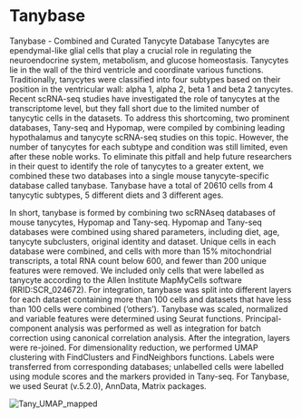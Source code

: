 # Tanybase
Tanybase - Combined and Curated Tanycyte Database
Tanycytes are ependymal-like glial cells that play a crucial role in regulating the neuroendocrine system, metabolism, and glucose homeostasis. Tanycytes lie in the wall of the third ventricle and coordinate various functions. Traditionally, tanycytes were classified into four subtypes based on their position in the ventricular wall: alpha 1, alpha 2, beta 1 and beta 2 tanycytes. Recent scRNA-seq studies have investigated the role of tanycytes at the transcriptome level, but they fall short due to the limited number of tanycytic cells in the datasets. To address this shortcoming, two prominent databases, Tany-seq and Hypomap, were compiled by combining leading hypothalamus and tanycyte scRNA-seq studies on this topic. However, the number of tanycytes for each subtype and condition was still limited, even after these noble works. To eliminate this pitfall and help future researchers in their quest to identify the role of tanycytes to a greater extent, we combined these two databases into a single mouse tanycyte-specific database called tanybase. Tanybase have a total of 20610 cells from 4 tanycytic subtypes, 5 different diets and 3 different ages. 

In short, tanybase is formed by combining two scRNAseq databases of mouse tanycytes, Hypomap and Tany-seq. Hypomap and Tany-seq databases were combined using shared parameters, including diet, age, tanycyte subclusters, original identity and dataset. Unique cells in each database were combined, and cells with more than 15% mitochondrial transcripts, a total RNA count below 600, and fewer than 200 unique features were removed. We included only cells that were labelled as tanycyte according to the Allen Institute MapMyCells software (RRID:SCR_024672). For integration, tanybase was split into different layers for each dataset containing more than 100 cells and datasets that have less than 100 cells were combined (‘others’). Tanybase was scaled, normalized and variable features were determined using Seurat functions. Principal-component analysis was performed as well as integration for batch correction using canonical correlation analysis. After the integration, layers were re-joined. For dimensionality reduction, we performed UMAP clustering with FindClusters and FindNeighbors functions. Labels were transferred from corresponding databases; unlabelled cells were labelled using module scores and the markers provided in Tany-seq. For Tanybase, we used Seurat (v.5.2.0), AnnData, Matrix packages. 

![Tany_UMAP_mapped](https://github.com/user-attachments/assets/ae4f8358-aebf-4bc0-b83e-431592ad7182)

